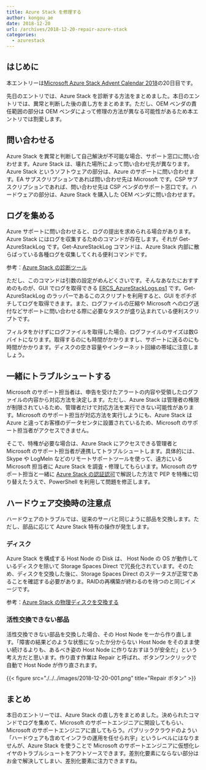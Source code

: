 ```yaml
---
title: Azure Stack を修理する
author: kongou_ae
date: 2018-12-20
url: /archives/2018-12-20-repair-azure-stack
categories:
  - azurestack
---
```

##  はじめに

本エントリーは[Microsoft Azure Stack Advent Calendar 2018](https://qiita.com/advent-calendar/2018/azure-stack)の20日目です。

先日のエントリでは、Azure Stack を診断する方法をまとめました。本日のエントリでは、異常と判断した後の直し方をまとめます。ただし、OEM ベンダの責任範囲の部分は OEM ベンダによって修理の方法が異なる可能性があるため本エントリでは割愛します。

## 問い合わせる

Azure Stack を異常と判断して自己解決が不可能な場合、サポート窓口に問い合わせます。Azure Stack は、壊れた場所によって問い合わせ先が異なります。Azure Stack というソフトウェアの部分は、Azure のサポートに問い合わせます。EA サブスクリプションであれば問い合わせ先は Microsoft です。CSP サブスクリプションであれば、問い合わせ先は CSP ベンダのサポート窓口です。ハードウェアの部分は、Azure Stack を購入した OEM ベンダに問い合わせます。

## ログを集める

Azure サポートに問い合わせると、ログの提出を求められる場合があります。Azure Stack にはログを収集するためのコマンドが存在します。それが Get-AzureStackLog です。Get-AzureStackLog コマンドは、Azure Stack 内部に散らばっている各種ログを収集してくれる便利コマンドです。

参考：[Azure Stack の診断ツール](https://docs.microsoft.com/ja-jp/azure/azure-stack/azure-stack-diagnostics)

ただし、このコマンドは引数の設定がめんどくさいです。そんなあなたにおすすめのものが、GUI でログを取得できる  [ERCS_AzureStackLogs.ps1](http://aka.ms/ERCS) です。Get-AzureStackLog のラッパーであるこのスクリプトを利用すると、GUI をポチポチしてログを取得できます。また、ログファイルの圧縮や Microsoft へのログ送付などサポートに問い合わせる際に必要なタスクが盛り込まれている便利スクリプトです。

フィルタをかけずにログファイルを取得した場合、ログファイルのサイズは数Gバイトになります。取得するのにも時間がかかりますし、サポートに送るのにも時間がかかります。ディスクの空き容量やインターネット回線の帯域に注意しましょう。

## 一緒にトラブルシュートする

Microsoft のサポート担当者は、申告を受けたアラートの内容や受領したログファイルの内容から対応方法を決定します。ただし、Azure Stack は管理者の権限が制限されているため、管理者だけで対応方法を実行できない可能性があります。Microsoft のサポート担当が対応方法を実行しようにも、Azure Stack は Azure と違ってお客様のデータセンタに設置されているため、Microsoft のサポート担当者がアクセスできません。

そこで、特権が必要な場合は、Azure Stack にアクセスできる管理者と Microsoft のサポート担当者が連携してトラブルシュートします。具体的には、Skype や LogMeIn などのリモートサポートツールを使って、遠方にいる Microsoft 担当者に Azure Stack を調査・修理してもらいます。Microsoft のサポート担当と一緒に [Azure Stack の認証認可](https://aimless.jp/blog/archives/2018-12-12-anthn-anthz-for-azurestack/)で解説した方法で PEP を特権に切り替えたうえで、PowerShell を利用して問題を修正します。

## ハードウェア交換時の注意点

ハードウェアのトラブルでは、従来のサーバと同じように部品を交換します。ただし、部品に応じて Azure Stack 特有の操作が発生します。

### ディスク

Azure Stack を構成する Host Node の Disk は、 Host Node の OS が動作しているディスクを除いて Storage Spaces Direct で冗長化されています。そのため、ディスクを交換した後に、Storage Spaces Direct のステータスが正常であることを確認する必要がありま。RAIDの再構築が終わるのを待つのと同じイメージです。

参考：[Azure Stack の物理ディスクを交換する](https://docs.microsoft.com/ja-jp/azure/azure-stack/azure-stack-replace-disk)

### 活性交換できない部品

活性交換できない部品を交換した場合、その Host Node を一から作り直します。「障害の結果どのような状態になったか分からない Host Node をそのまま使い続けるよりも、あるべき姿の Host Node に作りなおすほうが安全だ」という考え方だと思います。作り直す作業は Repair と呼ばれ、ボタンワンクリックで自動で Host Node が作り直されます。

{{< figure src="./../../images/2018-12-20-001.png" title="Repair ボタン" >}}

## まとめ

本日のエントリーでは、Azure Stack の直し方をまとめました。決められたコマンドでログを集めて、Microsoft のサポートエンジニアに開設してもらい、Microsoft のサポートエンジニアに直してもらう。パブリッククラウドのようい「ハードウェアも含めてインフラの運用を任せられ宇」というレベルにはなりませんが、Azure Stack を使うことで Microsoft のサポートエンジニアに仮想化レイヤのトラブルシュートをアウトソースできます。差別化要素にならない部分はお金で解決してしまい、差別化要素に注力できますね。
